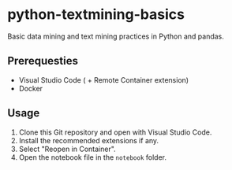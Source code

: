 # python-textmining-basics

Basic data mining and text mining practices in Python and pandas.

## Prerequesties

- Visual Studio Code ( + Remote Container extension)
- Docker

## Usage

1. Clone this Git repository and open with Visual Studio Code.
2. Install the recommended extensions if any.
3. Select "Reopen in Container".
4. Open the notebook file in the `notebook` folder.
